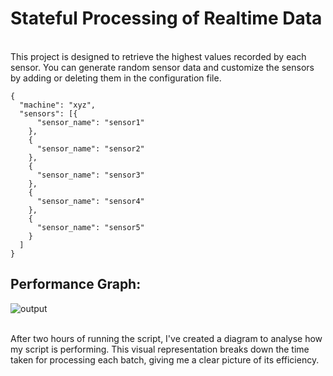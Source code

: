 # **Stateful Processing of Realtime Data**
<br />This project is designed to retrieve the highest values recorded by each sensor.
You can generate random sensor data and  customize the sensors by adding or deleting them in the configuration file.

```
{
  "machine": "xyz",
  "sensors": [{
      "sensor_name": "sensor1"
    },
    {
      "sensor_name": "sensor2"
    },
    {
      "sensor_name": "sensor3"
    },
    {
      "sensor_name": "sensor4"
    },
    {
      "sensor_name": "sensor5"
    }
  ]
}
```
## Performance Graph:
![output](https://github.com/w-saeed/Pyspark-Stateful-Streaming/assets/28221354/7fa2b578-5898-4604-939e-17606a0bd766)

<br />
After two hours of running the script, I've created a diagram to analyse how my script is performing. This visual representation breaks down the time taken for processing each batch, giving me a clear picture of its efficiency.

